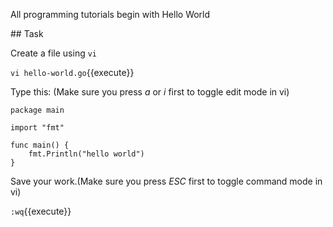 All programming tutorials begin with Hello World

## Task

Create a file using `vi`

`vi hello-world.go`{{execute}}

Type this: (Make sure you press *a* or *i* first to toggle edit mode in vi)

```
package main

import "fmt"

func main() {
    fmt.Println("hello world")
}
```

Save your work.(Make sure you press *ESC* first to toggle command mode in vi)

`:wq`{{execute}}
